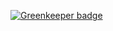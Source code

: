 

[![Greenkeeper badge](https://badges.greenkeeper.io/andresroberto/multiselect.svg)](https://greenkeeper.io/)